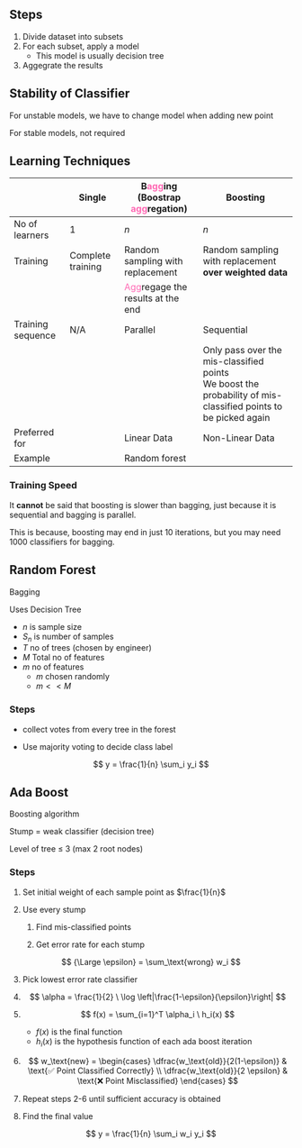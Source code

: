 ## Steps

1. Divide dataset into subsets
2. For each subset, apply a model
     - This model is usually decision tree
3. Aggegrate the results

## Stability of Classifier

For unstable models, we have to change model when adding new point

For stable models, not required

## Learning Techniques

|                   | Single            | B<span style="color:hotpink">agg</span>ing<br />(Boostrap <span style="color:hotpink">agg</span>regation) | Boosting                                                     |
| ----------------- | ----------------- | ------------------------------------------------------------ | ------------------------------------------------------------ |
| No of learners    | 1                 | $n$                                                          | $n$                                                          |
| Training          | Complete training | Random sampling with replacement                             | Random sampling with replacement **over weighted data**      |
|                   |                   | <span style="color:hotpink">Agg</span>regage the results at the end |                                                              |
| Training sequence | N/A               | Parallel                                                     | Sequential                                                   |
|                   |                   |                                                              | Only pass over the mis-classified points<br />We boost the probability of mis-classified points to be picked again |
| Preferred for     |                   | Linear Data                                                  | Non-Linear Data                                              |
| Example           |                   | Random forest                                                |                                                              |

### Training Speed

It **cannot** be said that boosting is slower than bagging, just because it is sequential and bagging is parallel.

This is because, boosting may end in just 10 iterations, but you may need 1000 classifiers for bagging.

## Random Forest

Bagging

Uses Decision Tree

- $n$ is sample size
- $S_n$ is number of samples
- $T$ no of trees (chosen by engineer)
- $M$ Total no of features
- $m$ no of features
    - $m$ chosen randomly
    - $m << M$

### Steps

- collect votes from every tree in the forest

- Use majority voting to decide class label
   
$$
y = \frac{1}{n} \sum_i y_i
$$

## Ada Boost

Boosting algorithm

Stump = weak classifier (decision tree)

Level of tree $\le$ 3 (max 2 root nodes)

### Steps

1. Set initial weight of each sample point as $\frac{1}{n}$

2. Use every stump

   1. Find mis-classified points

   2. Get error rate for each stump
      
$$
{\Large \epsilon} = \sum_\text{wrong} w_i
$$

3. Pick lowest error rate classifier

4. $$
   \alpha = \frac{1}{2} \ \log \left|\frac{1-\epsilon}{\epsilon}\right|
   $$

5. $$
   f(x) = \sum_{i=1}^T \alpha_i \ h_i(x)
   $$

     - $f(x)$ is the final function
     - $h_i(x)$ is the hypothesis function of each ada boost iteration

6. $$
   w_\text{new} = 
   \begin{cases}
   \dfrac{w_\text{old}}{2(1-\epsilon)} & \text{✅ Point Classified Correctly}  \\
   \dfrac{w_\text{old}}{2 \epsilon} & \text{❌ Point Misclassified}
   \end{cases}
   $$

7. Repeat steps 2-6 until sufficient accuracy is obtained

8. Find the final value
   
$$
y = \frac{1}{n} \sum_i w_i y_i
$$
